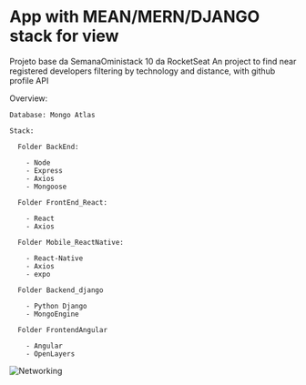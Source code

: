 # App with MEAN/MERN/DJANGO stack for view
Projeto base da SemanaOministack 10 da RocketSeat
An project to find near registered developers filtering by technology and distance, with github profile API

Overview:

    Database: Mongo Atlas

    Stack:
  
      Folder BackEnd:
    
        - Node
        - Express
        - Axios
        - Mongoose
        
      Folder FrontEnd_React:
      
        - React
        - Axios
      
      Folder Mobile_ReactNative:
      
        - React-Native
        - Axios
        - expo

      Folder Backend_django
      
        - Python Django
        - MongoEngine
        
      Folder FrontendAngular
      
        - Angular
        - OpenLayers

![Networking](https://user-images.githubusercontent.com/20113585/74897259-36916a00-5375-11ea-9c7a-ceab2c3dbcbc.png)
